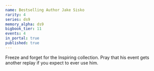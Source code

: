 ```yaml
---
name: Bestselling Author Jake Sisko
rarity: 4
series: ds9
memory_alpha: ds9
bigbook_tier: 11
events: 4
in_portal: true
published: true
---
```


Freeze and forget for the Inspiring collection. Pray that his event gets another replay if you expect to ever use him.
